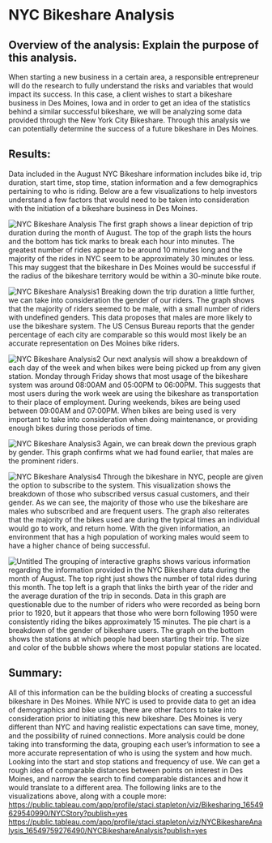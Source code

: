 # NYC Bikeshare Analysis
## Overview of the analysis: Explain the purpose of this analysis.
When starting a new business in a certain area, a responsible entrepreneur will do the research to fully understand the risks and variables that would impact its success. In this case, a client wishes to start a bikeshare business in Des Moines, Iowa and in order to get an idea of the statistics behind a similar successful bikeshare, we will be analyzing some data provided through the New York City Bikeshare. Through this analysis we can potentially determine the success of a future bikeshare in Des Moines.  
## Results: 
Data included in the August NYC Bikeshare information includes bike id, trip duration, start time, stop time, station information and a few demographics pertaining to who is riding. Below are a few visualizations to help investors understand a few factors that would need to be taken into consideration with the initiation of a bikeshare business in Des Moines.

![NYC Bikeshare Analysis](https://user-images.githubusercontent.com/100329223/173246463-09709345-dba0-4b9b-a42d-4d84e269570d.png)
The first graph shows a linear depiction of trip duration during the month of August. The top of the graph lists the hours and the bottom has tick marks to break each hour into minutes. The greatest number of rides appear to be around 10 minutes long and the majority of the rides in NYC seem to be approximately 30 minutes or less. This may suggest that the bikeshare in Des Moines would be successful if the radius of the bikeshare territory would be within a 30-minute bike route.

![NYC Bikeshare Analysis1](https://user-images.githubusercontent.com/100329223/173246280-e7b91a6b-290e-42f1-a154-13196314dbcb.png)
Breaking down the trip duration a little further, we can take into consideration the gender of our riders. The graph shows that the majority of riders seemed to be male, with a small number of riders with undefined genders. This data proposes that males are more likely to use the bikeshare system. The US Census Bureau reports that the gender percentage of each city are comparable so this would most likely be an accurate representation on Des Moines bike riders.

![NYC Bikeshare Analysis2](https://user-images.githubusercontent.com/100329223/173246302-db901dff-b8b3-41a8-93ec-095e9aef3447.png)
Our next analysis will show a breakdown of each day of the week and when bikes were being picked up from any given station. Monday through Friday shows that most usage of the bikeshare system was around 08:00AM and 05:00PM to 06:00PM. This suggests that most users during the work week are using the bikeshare as transportation to their place of employment. During weekends, bikes are being used between 09:00AM and 07:00PM. When bikes are being used is very important to take into consideration when doing maintenance, or providing enough bikes during those periods of time. 

![NYC Bikeshare Analysis3](https://user-images.githubusercontent.com/100329223/173246312-9c79f23d-cfb7-416c-b519-1fe5e4d21b4d.png)
Again, we can break down the previous graph by gender. This graph confirms what we had found earlier, that males are the prominent riders.

![NYC Bikeshare Analysis4](https://user-images.githubusercontent.com/100329223/173246399-6b87e305-2ccb-4646-87b9-43d815be4ee0.png)
Through the bikeshare in NYC, people are given the option to subscribe to the system. This visualization shows the breakdown of those who subscribed versus casual customers, and their gender. As we can see, the majority of those who use the bikeshare are males who subscribed and are frequent users. The graph also reiterates that the majority of the bikes used are during the typical times an individual would go to work, and return home. With the given information, an environment that has a high population of working males would seem to have a higher chance of being successful.

![Untitled](https://user-images.githubusercontent.com/100329223/173246376-dd1c121c-6533-45bf-9e3b-080daf63f2d3.png)
The grouping of interactive graphs shows various information regarding the information provided in the NYC Bikeshare data during the month of August. The top right just shows the number of total rides during this month. The top left is a graph that links the birth year of the rider and the average duration of the trip in seconds. Data in this graph are questionable due to the number of riders who were recorded as being born prior to 1920, but it appears that those who were born following 1950 were consistently riding the bikes approximately 15 minutes. The pie chart is a breakdown of the gender of bikeshare users. The graph on the bottom shows the stations at which people had been starting their trip. The size and color of the bubble shows where the most popular stations are located.

## Summary:
All of this information can be the building blocks of creating a successful bikeshare in Des Moines. While NYC is used to provide data to get an idea of demographics and bike usage, there are other factors to take into consideration prior to initiating this new bikeshare. Des Moines is very different than NYC and having realistic expectations can save time, money, and the possibility of ruined connections. More analysis could be done taking into transforming the data, grouping each user’s information to see a more accurate representation of who is using the system and how much. Looking into the start and stop stations and frequency of use. We can get a rough idea of comparable distances between points on interest in Des Moines, and narrow the search to find comparable distances and how it would translate to a different area. The following links are to the visualizations above, along with a couple more:
https://public.tableau.com/app/profile/staci.stapleton/viz/Bikesharing_16549629540990/NYCStory?publish=yes
https://public.tableau.com/app/profile/staci.stapleton/viz/NYCBikeshareAnalysis_16549759276490/NYCBikeshareAnalysis?publish=yes
